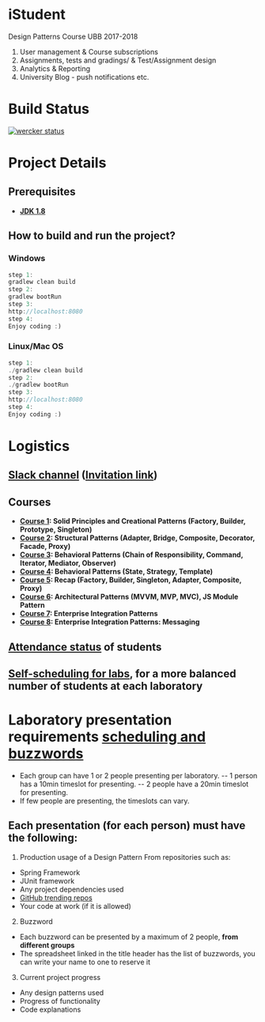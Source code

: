 # iStudent
Design Patterns Course UBB 2017-2018

1. User management & Course subscriptions
2. Assignments, tests and gradings/ & Test/Assignment design
3. Analytics & Reporting
4. University Blog - push notifications etc.

# Build Status
[![wercker status](https://app.wercker.com/status/158f0fee4804c3da09b80f23ca8f29d6/m/master "wercker status")](https://app.wercker.com/project/byKey/158f0fee4804c3da09b80f23ca8f29d6)

# Project Details
## Prerequisites
- __[JDK 1.8](http://www.oracle.com/technetwork/java/javase/downloads/jdk8-downloads-2133151.html)__

## How to build and run the project?
### Windows
```java
step 1:
gradlew clean build
step 2:
gradlew bootRun
step 3:
http://localhost:8080
step 4:
Enjoy coding :)
```
### Linux/Mac OS
```java
step 1:
./gradlew clean build
step 2:
./gradlew bootRun
step 3:
http://localhost:8080
step 4:
Enjoy coding :)
```

# Logistics
## __[Slack channel](https://ubbdesignpatterns2017.slack.com/)__ ([Invitation link](https://join.slack.com/t/ubbdesignpatterns2017/shared_invite/enQtMjU4ODcyMDc3MjcwLWQ3ZmFmMDIzYmU4YmYwZGRkMWQxMTU1YjUyYTE3YmJlMWExMTAzY2JiYzY0MDdiN2VkMzVlMzc4ZGVjMGJhY2M))

## Courses
- __[Course 1](https://docs.google.com/presentation/d/1vQ-MAlstyvX_rapYVQ4uLOabJwdJ7010YurVI_bQYpM): Solid Principles and Creational Patterns (Factory, Builder, Prototype, Singleton)__
- __[Course 2](https://docs.google.com/presentation/d/1xZhmu2bT6TYEeAyY02-e5vRRglJ_5G-UnXmGUIlpNPg): Structural Patterns (Adapter, Bridge, Composite, Decorator, Facade, Proxy)__
- __[Course 3](https://docs.google.com/presentation/d/1udyA-FaIrRZ9EQUn-biKbpMH8yDvkEsIEr1CbYGMW7s): Behavioral Patterns (Chain of Responsibility, Command, Iterator, Mediator, Observer)__
- __[Course 4](https://docs.google.com/presentation/d/1fzrjC-HwMg7WEsOtEXUHubnNU1c8CU1OaFyv4UXRJfA): Behavioral Patterns (State, Strategy, Template)__
- __[Course 5](https://docs.google.com/presentation/d/1ST44IKG6YdCsIeFgGLhVFe7AAfv3q2Bbc5qe_WgXDQM): Recap (Factory, Builder, Singleton, Adapter, Composite, Proxy)__
- __[Course 6](https://docs.google.com/presentation/d/13_ti3b6dvfMjiNsu3JwDoGHoYVfboajH-log6ltRf3Q): Architectural Patterns (MVVM, MVP, MVC), JS Module Pattern__
- __[Course 7](https://docs.google.com/presentation/d/1Ve1qciit3QQGJtPLZeckjccqrAInAdheE9_R5_geVuE): Enterprise Integration Patterns__
- __[Course 8](https://docs.google.com/presentation/d/1TOsBMnRkrkTxVZ-2yUKr_jJ1RxCRb8g4koiShp-2lwM): Enterprise Integration Patterns: Messaging__

## __[Attendance status](https://docs.google.com/spreadsheets/d/1lzO3BhkjEk6xRPxoFb3Yq5RtlE43MPsmJ1ofIl_kk9M/edit?usp=sheets_home&ths=true)__ of students

## __[Self-scheduling for labs](https://docs.google.com/spreadsheets/d/16gnOL0lQRFnXmxHOGag_XkTWqVXekKKYTLMFK_mtWec/edit#gid=0)__, for a more balanced number of students at each laboratory


# Laboratory presentation requirements __[scheduling and buzzwords](https://docs.google.com/spreadsheets/d/16gnOL0lQRFnXmxHOGag_XkTWqVXekKKYTLMFK_mtWec/edit#gid=199462140)__
- Each group can have 1 or 2 people presenting per laboratory.
-- 1 person has a 10min timeslot for presenting.
-- 2 people have a 20min timeslot for presenting.
- If few people are presenting, the timeslots can vary.

## Each presentation (for each person) must have the following:
1) Production usage of a Design Pattern 
From repositories such as:
- Spring Framework
- JUnit framework
- Any project dependencies used
- [GitHub trending repos](https://github.com/trending/java)
- Your code at work (if it is allowed)

2) Buzzword
- Each buzzword can be presented by a maximum of 2 people, __from different groups__
- The spreadsheet linked in the title header has the list of buzzwords, you can write your name to one to reserve it

3) Current project progress
- Any design patterns used
- Progress of functionality
- Code explanations


